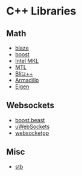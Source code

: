 # C++ Libraries

## Math
  
  - [blaze](https://bitbucket.org/blaze-lib/blaze/src/master/)
  - [boost](https://www.boost.org/doc/libs/1_65_1/libs/numeric/ublas/doc/index.html)
  - [Intel MKL](https://en.wikipedia.org/wiki/Math_Kernel_Library)
  - [MTL](https://en.wikipedia.org/wiki/Matrix_Template_Library)
  - [Blitz++](https://en.wikipedia.org/wiki/Blitz%2B%2B)
  - [Armadillo](https://en.wikipedia.org/wiki/Armadillo_(C%2B%2B_library))
  - [Eigen](https://en.wikipedia.org/wiki/Eigen_(C%2B%2B_library))

## Websockets

  - [boost.beast](https://github.com/boostorg/beast)
  - [uWebSockets](https://github.com/uNetworking/uWebSockets)
  - [websocketpp](https://github.com/zaphoyd/websocketpp)

## Misc

  - [stb](https://github.com/nothings/stb)
